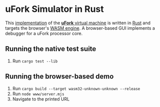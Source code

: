 # uFork Simulator in Rust

This [implementation](vm.md) of the [**uFork** virtual machine](../ufork.md)
is written in [Rust](https://www.rust-lang.org/)
and targets the browser's [WASM engine](https://webassembly.org/).
A browser-based GUI implements a debugger for a uFork processor core.

## Running the native test suite

1. Run `cargo test --lib`

## Running the browser-based demo

1. Run `cargo build --target wasm32-unknown-unknown --release`
2. Run `node www/server.mjs`
3. Navigate to the printed URL
